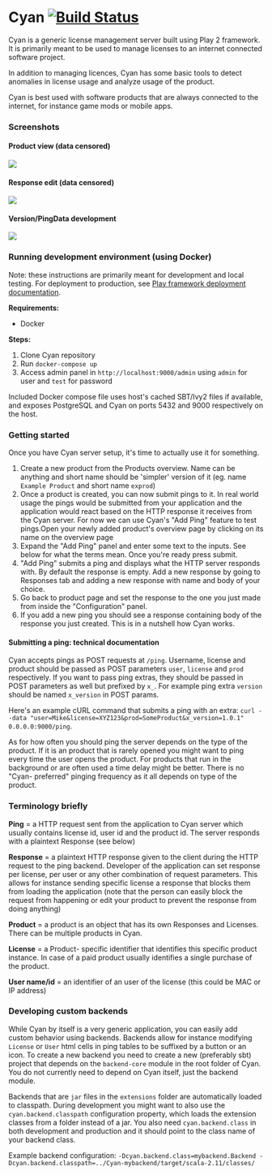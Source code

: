 # Cyan [![Build Status](https://travis-ci.org/wyozi/cyan.svg?branch=master)](https://travis-ci.org/wyozi/cyan)

Cyan is a generic license management server built using Play 2 framework. It is primarily meant to be used to manage licenses to an internet connected software project.

In addition to managing licences, Cyan has some basic tools to detect anomalies in license usage and analyze usage of the
product.

Cyan is best used with software products that are always connected to the internet, for instance game mods or mobile apps.

### Screenshots

#### Product view (data censored)
![](http://fruitshake.wyozi.xyz:8080/f/2017-08-26_22-12-33.png)

#### Response edit (data censored)
![](http://fruitshake.wyozi.xyz:8080/f/2017-08-26_22-14-49.png)

#### Version/PingData development
![](http://fruitshake.wyozi.xyz:8080/f/2017-08-26_20-42-40.png)

### Running development environment (using Docker)

Note: these instructions are primarily meant for development and local testing. For deployment to production, see [Play framework deployment documentation](https://www.playframework.com/documentation/2.6.x/Deploying).

__Requirements:__
- Docker

__Steps:__  
1. Clone Cyan repository
2. Run `docker-compose up`
3. Access admin panel in ```http://localhost:9000/admin``` using `admin` for user and `test` for password

Included Docker compose file uses host's cached SBT/Ivy2 files if available, and exposes PostgreSQL and Cyan on ports 5432 and 9000 respectively on the host.

### Getting started

Once you have Cyan server setup, it's time to actually use it for something.

1. Create a new product from the Products overview. Name can be anything and short name should be 'simpler' version of it (eg. name `Example Product` and short name `exprod`)
2. Once a product is created, you can now submit pings to it. In real world usage the pings would be submitted from your 
application and the application would react based on the HTTP response it receives from the Cyan server.
For now we can use Cyan's "Add Ping" feature to test pings.Open your newly added product's overview page by clicking on its name on the overview page
3. Expand the "Add Ping" panel and enter some text to the inputs. See below for what the terms mean. Once you're ready press submit.
4. "Add Ping" submits a ping and displays what the HTTP server responds with. By default the response is empty. Add a new
response by going to Responses tab and adding a new response with name and body of your choice.
5. Go back to product page and set the response to the one you just made from inside the "Configuration" panel.
6. If you add a new ping you should see a response containing body of the response you just created. This is in a nutshell
how Cyan works.

#### Submitting a ping: technical documentation

Cyan accepts pings as POST requests at `/ping`. Username, license and product should be passed as POST parameters `user`, `license` and `prod` respectively. If you want to pass ping extras, they should be passed in POST parameters as well but prefixed by `x_`. For example ping extra `version` should be named `x_version` in POST params.

Here's an example cURL command that submits a ping with an extra: `curl --data "user=Mike&license=XYZ123&prod=SomeProduct&x_version=1.0.1" 0.0.0.0:9000/ping`.

As for how often you should ping the server depends on the type of the product. If it is an product that is rarely opened you might want to ping every time the user opens the product. For products that run in the background or are often used a time delay might be better. There is no "Cyan- preferred" pinging frequency as it all depends on type of the product.

### Terminology briefly

__Ping__ = a HTTP request sent from the application to Cyan server which usually contains license id, user id and the product id.
The server responds with a plaintext Response (see below)

__Response__ = a plaintext HTTP response given to the client during the HTTP request to the ping backend. Developer of the application can set response per license, per user or any other combination of request parameters. This allows for instance sending specific license a response that blocks them from loading the application (note that the person can easily block
the request from happening or edit your product to prevent the response from doing anything)

__Product__ = a product is an object that has its own Responses and Licenses. There can be multiple products in Cyan.

__License__ = a Product- specific identifier that identifies this specific product instance. In case of a paid product
 usually identifies a single purchase of the product.

__User name/id__ = an identifier of an user of the license (this could be MAC or IP address)

### Developing custom backends

While Cyan by itself is a very generic application, you can easily add custom behavior using backends. Backends allow for instance
modifying `License` or `User` html cells in ping tables to be suffixed by a button or an icon. To create a new backend you need to
create a new (preferably sbt) project that depends on the `backend-core` module in the root folder of Cyan. You do not currently
need to depend on Cyan itself, just the backend module.

Backends that are `jar` files in the `extensions` folder are automatically loaded to classpath. During development you might want to also use the `cyan.backend.classpath` configuration property, which loads the extension classes from a folder instead of a jar.
You also need `cyan.backend.class` in both development and production and it should point to the class name of your backend class.

Example backend configuration: `-Dcyan.backend.class=mybackend.Backend -Dcyan.backend.classpath=../Cyan-mybackend/target/scala-2.11/classes/`
